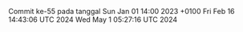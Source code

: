 Commit ke-55 pada tanggal Sun Jan 01 14:00 2023 +0100
Fri Feb 16 14:43:06 UTC 2024
Wed May  1 05:27:16 UTC 2024
